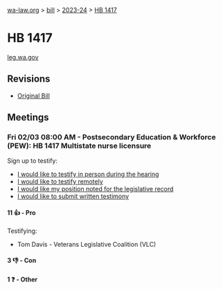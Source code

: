[wa-law.org](/) > [bill](/bill/) > [2023-24](/bill/2023-24/) > [HB 1417](/bill/2023-24/hb/1417/)

# HB 1417
[leg.wa.gov](https://app.leg.wa.gov/billsummary?BillNumber=1417&Year=2023&Initiative=false)

## Revisions
* [Original Bill](1/)

## Meetings
### Fri 02/03 08:00 AM - Postsecondary Education & Workforce (PEW): HB 1417 Multistate nurse licensure
Sign up to testify:
* [I would like to testify in person during the hearing](https://app.leg.wa.gov/csi/Testifier/Add?chamber=House&mId=30572&aId=150100&caId=21002&tId=1)
* [I would like to testify remotely](https://app.leg.wa.gov/csi/Testifier/Add?chamber=House&mId=30572&aId=150100&caId=21002&tId=2)
* [I would like my position noted for the legislative record](https://app.leg.wa.gov/csi/Testifier/Add?chamber=House&mId=30572&aId=150100&caId=21002&tId=3)
* [I would like to submit written testimony](https://app.leg.wa.gov/csi/Testifier/Add?chamber=House&mId=30572&aId=150100&caId=21002&tId=4)

#### 11 👍 - Pro
Testifying:
* Tom Davis - Veterans Legislative Coalition (VLC)

#### 3 👎 - Con

#### 1 ❓ - Other
